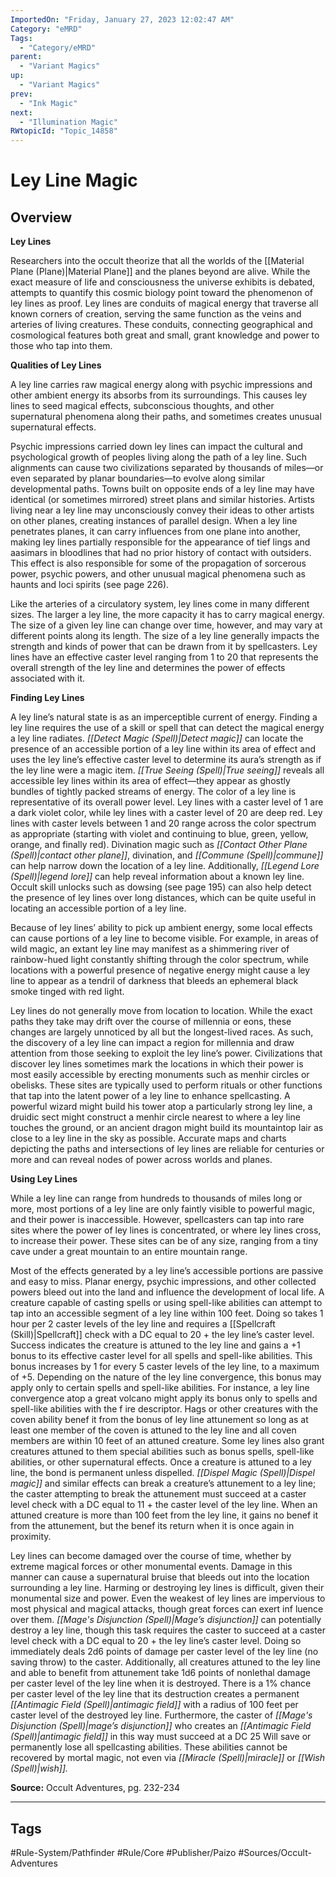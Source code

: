 ```yaml
---
ImportedOn: "Friday, January 27, 2023 12:02:47 AM"
Category: "eMRD"
Tags:
  - "Category/eMRD"
parent:
  - "Variant Magics"
up:
  - "Variant Magics"
prev:
  - "Ink Magic"
next:
  - "Illumination Magic"
RWtopicId: "Topic_14858"
---
```

# Ley Line Magic
## Overview
**Ley Lines**

Researchers into the occult theorize that all the worlds of the [[Material Plane (Plane)|Material Plane]] and the planes beyond are alive. While the exact measure of life and consciousness the universe exhibits is debated, attempts to quantify this cosmic biology point toward the phenomenon of ley lines as proof. Ley lines are conduits of magical energy that traverse all known corners of creation, serving the same function as the veins and arteries of living creatures. These conduits, connecting geographical and cosmological features both great and small, grant knowledge and power to those who tap into them.

**Qualities of Ley Lines**

A ley line carries raw magical energy along with psychic impressions and other ambient energy its absorbs from its surroundings. This causes ley lines to seed magical effects, subconscious thoughts, and other supernatural phenomena along their paths, and sometimes creates unusual supernatural effects.

Psychic impressions carried down ley lines can impact the cultural and psychological growth of peoples living along the path of a ley line. Such alignments can cause two civilizations separated by thousands of miles—or even separated by planar boundaries—to evolve along similar developmental paths. Towns built on opposite ends of a ley line may have identical (or sometimes mirrored) street plans and similar histories. Artists living near a ley line may unconsciously convey their ideas to other artists on other planes, creating instances of parallel design. When a ley line penetrates planes, it can carry influences from one plane into another, making ley lines partially responsible for the appearance of tief lings and aasimars in bloodlines that had no prior history of contact with outsiders. This effect is also responsible for some of the propagation of sorcerous power, psychic powers, and other unusual magical phenomena such as haunts and loci spirits (see page 226).

Like the arteries of a circulatory system, ley lines come in many different sizes. The larger a ley line, the more capacity it has to carry magical energy. The size of a given ley line can change over time, however, and may vary at different points along its length. The size of a ley line generally impacts the strength and kinds of power that can be drawn from it by spellcasters. Ley lines have an effective caster level ranging from 1 to 20 that represents the overall strength of the ley line and determines the power of effects associated with it.

**Finding Ley Lines**

A ley line’s natural state is as an imperceptible current of energy. Finding a ley line requires the use of a skill or spell that can detect the magical energy a ley line radiates. *[[Detect Magic (Spell)|Detect magic]]* can locate the presence of an accessible portion of a ley line within its area of effect and uses the ley line’s effective caster level to determine its aura’s strength as if the ley line were a magic item. *[[True Seeing (Spell)|True seeing]]* reveals all accessible ley lines within its area of effect—they appear as ghostly bundles of tightly packed streams of energy. The color of a ley line is representative of its overall power level. Ley lines with a caster level of 1 are a dark violet color, while ley lines with a caster level of 20 are deep red. Ley lines with caster levels between 1 and 20 range across the color spectrum as appropriate (starting with violet and continuing to blue, green, yellow, orange, and finally red). Divination magic such as *[[Contact Other Plane (Spell)|contact other plane]]*, divination, and *[[Commune (Spell)|commune]]* can help narrow down the location of a ley line. Additionally, *[[Legend Lore (Spell)|legend lore]]* can help reveal information about a known ley line. Occult skill unlocks such as dowsing (see page 195) can also help detect the presence of ley lines over long distances, which can be quite useful in locating an accessible portion of a ley line.

Because of ley lines’ ability to pick up ambient energy, some local effects can cause portions of a ley line to become visible. For example, in areas of wild magic, an extant ley line may manifest as a shimmering river of rainbow-hued light constantly shifting through the color spectrum, while locations with a powerful presence of negative energy might cause a ley line to appear as a tendril of darkness that bleeds an ephemeral black smoke tinged with red light.

Ley lines do not generally move from location to location. While the exact paths they take may drift over the course of millennia or eons, these changes are largely unnoticed by all but the longest-lived races. As such, the discovery of a ley line can impact a region for millennia and draw attention from those seeking to exploit the ley line’s power. Civilizations that discover ley lines sometimes mark the locations in which their power is most easily accessible by erecting monuments such as menhir circles or obelisks. These sites are typically used to perform rituals or other functions that tap into the latent power of a ley line to enhance spellcasting. A powerful wizard might build his tower atop a particularly strong ley line, a druidic sect might construct a menhir circle nearest to where a ley line touches the ground, or an ancient dragon might build its mountaintop lair as close to a ley line in the sky as possible. Accurate maps and charts depicting the paths and intersections of ley lines are reliable for centuries or more and can reveal nodes of power across worlds and planes.

**Using Ley Lines**

While a ley line can range from hundreds to thousands of miles long or more, most portions of a ley line are only faintly visible to powerful magic, and their power is inaccessible. However, spellcasters can tap into rare sites where the power of ley lines is concentrated, or where ley lines cross, to increase their power. These sites can be of any size, ranging from a tiny cave under a great mountain to an entire mountain range.

Most of the effects generated by a ley line’s accessible portions are passive and easy to miss. Planar energy, psychic impressions, and other collected powers bleed out into the land and influence the development of local life. A creature capable of casting spells or using spell-like abilities can attempt to tap into an accessible segment of a ley line within 100 feet. Doing so takes 1 hour per 2 caster levels of the ley line and requires a [[Spellcraft (Skill)|Spellcraft]] check with a DC equal to 20 + the ley line’s caster level. Success indicates the creature is attuned to the ley line and gains a +1 bonus to its effective caster level for all spells and spell-like abilities. This bonus increases by 1 for every 5 caster levels of the ley line, to a maximum of +5. Depending on the nature of the ley line convergence, this bonus may apply only to certain spells and spell-like abilities. For instance, a ley line convergence atop a great volcano might apply its bonus only to spells and spell-like abilities with the f ire descriptor. Hags or other creatures with the coven ability benef it from the bonus of ley line attunement so long as at least one member of the coven is attuned to the ley line and all coven members are within 10 feet of an attuned creature. Some ley lines also grant creatures attuned to them special abilities such as bonus spells, spell-like abilities, or other supernatural effects. Once a creature is attuned to a ley line, the bond is permanent unless dispelled. *[[Dispel Magic (Spell)|Dispel magic]]* and similar effects can break a creature’s attunement to a ley line; the caster attempting to break the attunement must succeed at a caster level check with a DC equal to 11 + the caster level of the ley line. When an attuned creature is more than 100 feet from the ley line, it gains no benef it from the attunement, but the benef its return when it is once again in proximity.

Ley lines can become damaged over the course of time, whether by extreme magical forces or other monumental events. Damage in this manner can cause a supernatural bruise that bleeds out into the location surrounding a ley line. Harming or destroying ley lines is difficult, given their monumental size and power. Even the weakest of ley lines are impervious to most physical and magical attacks, though great forces can exert inf luence over them. *[[Mage's Disjunction (Spell)|Mage’s disjunction]]* can potentially destroy a ley line, though this task requires the caster to succeed at a caster level check with a DC equal to 20 + the ley line’s caster level. Doing so immediately deals 2d6 points of damage per caster level of the ley line (no saving throw) to the caster. Additionally, all creatures attuned to the ley line and able to benefit from attunement take 1d6 points of nonlethal damage per caster level of the ley line when it is destroyed. There is a 1% chance per caster level of the ley line that its destruction creates a permanent *[[Antimagic Field (Spell)|antimagic field]]* with a radius of 100 feet per caster level of the destroyed ley line. Furthermore, the caster of *[[Mage's Disjunction (Spell)|mage’s disjunction]]* who creates an *[[Antimagic Field (Spell)|antimagic field]]* in this way must succeed at a DC 25 Will save or permanently lose all spellcasting abilities. These abilities cannot be recovered by mortal magic, not even via *[[Miracle (Spell)|miracle]]* or *[[Wish (Spell)|wish]].*

**Source:** Occult Adventures, pg. 232-234


---
## Tags
#Rule-System/Pathfinder #Rule/Core #Publisher/Paizo #Sources/Occult-Adventures

